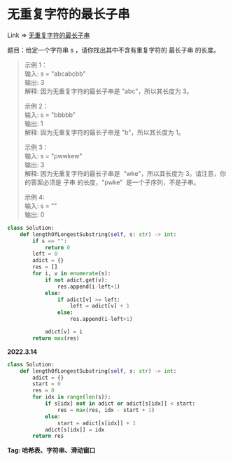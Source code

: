 # 无重复字符的最长子串

Link => [无重复字符的最长子串](https://leetcode-cn.com/problems/longest-substring-without-repeating-characters/)

题目：给定一个字符串 s ，请你找出其中不含有重复字符的 最长子串 的长度。

> 示例 1：<br />
> 输入: s = "abcabcbb"<br />
> 输出: 3<br />
> 解释: 因为无重复字符的最长子串是 "abc"，所以其长度为 3。<br />
> 
> 示例 2：<br />
> 输入: s = "bbbbb"<br />
> 输出: 1<br />
> 解释: 因为无重复字符的最长子串是 "b"，所以其长度为 1。<br />
>
> 示例 3：<br />
> 输入: s = "pwwkew"<br />
> 输出: 3<br />
> 解释: 因为无重复字符的最长子串是  "wke"，所以其长度为 3。请注意，你的答案必须是 子串 的长度，"pwke"  是一个子序列，不是子串。<br />
>
> 示例 4:<br />
> 输入: s = ""<br />
> 输出: 0<br />

```python
class Solution:
    def lengthOfLongestSubstring(self, s: str) -> int:
        if s == "":
            return 0
        left = 0
        adict = {}
        res = []
        for i, v in enumerate(s):
            if not adict.get(v):
                res.append(i-left+1)
            else:
                if adict[v] >= left:
                    left = adict[v] + 1
                else:
                    res.append(i-left+1)

            adict[v] = i
        return max(res)
```
**2022.3.14**
```python
class Solution:
    def lengthOfLongestSubstring(self, s: str) -> int:
        adict = {}
        start = 0
        res = 0
        for idx in range(len(s)):
            if s[idx] not in adict or adict[s[idx]] < start:
                res = max(res, idx - start + 1)
            else:
                start = adict[s[idx]] + 1
            adict[s[idx]] = idx
        return res
```
**Tag: 哈希表、字符串、滑动窗口**
